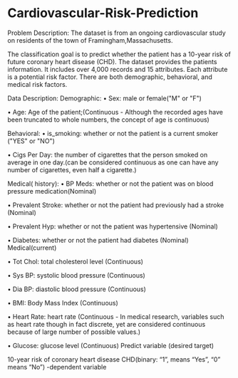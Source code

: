 # Cardiovascular-Risk-Prediction
Problem Description:
The dataset is from an ongoing cardiovascular study on residents of the town of Framingham,Massachusetts.

The classification goal is to predict whether the patient has a 10-year risk of future coronary heart disease (CHD). The dataset provides the patients information. It includes over 4,000 records and 15 attributes. Each attribute is a potential risk factor. There are both demographic, behavioral, and medical risk factors.

Data Description:
Demographic:
• Sex: male or female("M" or "F")

• Age: Age of the patient;(Continuous - Although the recorded ages have been truncated to whole numbers, the concept of age is continuous)

Behavioral:
• is_smoking: whether or not the patient is a current smoker ("YES" or "NO")

• Cigs Per Day: the number of cigarettes that the person smoked on average in one day.(can be considered continuous as one can have any number of cigarettes, even half a cigarette.)

Medical( history):
• BP Meds: whether or not the patient was on blood pressure medication(Nominal)

• Prevalent Stroke: whether or not the patient had previously had a stroke (Nominal)

• Prevalent Hyp: whether or not the patient was hypertensive (Nominal)

• Diabetes: whether or not the patient had diabetes (Nominal) Medical(current)

• Tot Chol: total cholesterol level (Continuous)

• Sys BP: systolic blood pressure (Continuous)

• Dia BP: diastolic blood pressure (Continuous)

• BMI: Body Mass Index (Continuous)

• Heart Rate: heart rate (Continuous - In medical research, variables such as heart rate though in fact discrete, yet are considered continuous because of large number of possible values.)

• Glucose: glucose level (Continuous) Predict variable (desired target)

10-year risk of coronary heart disease CHD(binary: “1”, means “Yes”, “0” means “No”) -dependent variable
